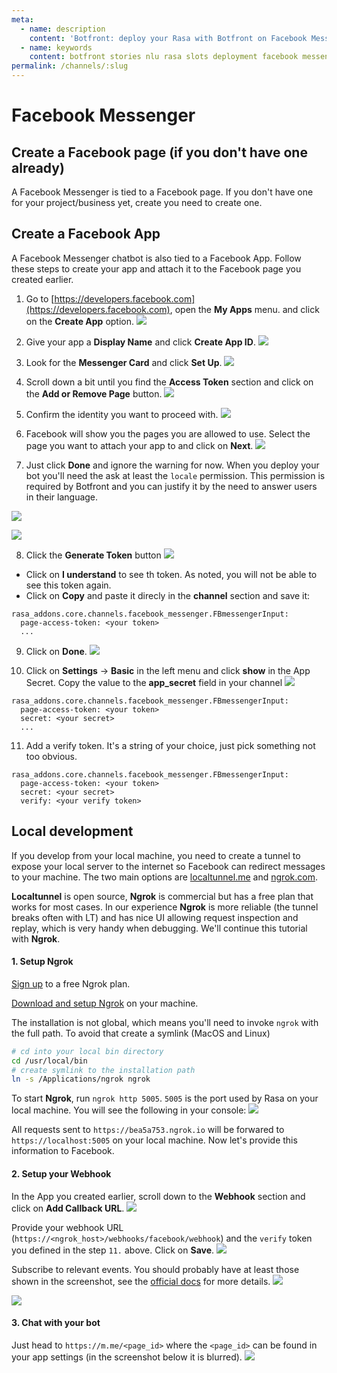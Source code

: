 ```yaml
---
meta:
  - name: description
    content: 'Botfront: deploy your Rasa with Botfront on Facebook Messenger'
  - name: keywords
    content: botfront stories nlu rasa slots deployment facebook messenger
permalink: /channels/:slug
---
```


# Facebook Messenger

## Create a Facebook page (if you don't have one already)
A Facebook Messenger is tied to a Facebook page. If you don't have one for your project/business yet, create you need to create one.

## Create a Facebook App

A Facebook Messenger chatbot is also tied to a Facebook App. Follow these steps to create your app and attach it to the Facebook page you created earlier.


1. Go to [https://developers.facebook.com](https://developers.facebook.com), open the **My Apps** menu. and click on the **Create App** option.
![](../../images/messenger_channel_step1.png)

2. Give your app a **Display Name** and click **Create App ID**.
![](../../images/messenger_channel_step2.png)

3. Look for the **Messenger Card** and click **Set Up**.
![](../../images/messenger_channel_step3.png)

4. Scroll down a bit until you find the **Access Token** section and click on the **Add or Remove Page** button.
![](../../images/messenger_channel_step4.png)

5. Confirm the identity you want to proceed with.
![](../../images/messenger_channel_step5.png)

6. Facebook will show you the pages you are allowed to use. Select the page you want to attach your app to and click on **Next**.
![](../../images/messenger_channel_step6.png)

7. Just click **Done** and ignore the warning for now. When you deploy your bot you'll need the ask at least the `locale` permission. This permission is required by Botfront and you can justify it by the need to answer users in their language.

![](../../images/messenger_channel_step7.png)

![](../../images/messenger_channel_step8.png)

8. Click the **Generate Token** button
![](../../images/messenger_channel_step9.png)

- Click on **I understand** to see th token. As noted, you will not be able to see this token again.
- Click on **Copy** and paste it direcly in the **channel** section and save it:

```yaml{2}
rasa_addons.core.channels.facebook_messenger.FBmessengerInput:
  page-access-token: <your token>
  ...
```

9. Click on **Done**.
![](../../images/messenger_channel_step10.png)

10. Click on **Settings** -> **Basic** in the left menu and click **show** in the App Secret. Copy the value to the **app_secret** field in your channel
![](../../images/messenger_channel_step11.png)

```yaml{3}
rasa_addons.core.channels.facebook_messenger.FBmessengerInput:
  page-access-token: <your token>
  secret: <your secret>
  ...
```

11. Add a verify token. It's a string of your choice, just pick something not too obvious.
```yaml{3}
rasa_addons.core.channels.facebook_messenger.FBmessengerInput:
  page-access-token: <your token>
  secret: <your secret>
  verify: <your verify token>
```

## Local development

If you develop from your local machine, you need to create a tunnel to expose your local server to the internet so Facebook can redirect messages to your machine. The two main options are [localtunnel.me](https://localtunnel.me) and [ngrok.com](https://ngrok.com).

**Localtunnel** is open source, **Ngrok** is commercial but has a free plan that works for most cases. In our experience **Ngrok** is more reliable (the tunnel breaks often with LT) and has nice UI allowing request inspection and replay, which is very handy when debugging. We'll continue this tutorial with **Ngrok**.

#### 1. Setup Ngrok

[Sign up](https://dashboard.ngrok.com/signup) to a free Ngrok plan.

[Download and setup Ngrok](https://ngrok.com/download) on your machine.

The installation is not global, which means you'll need to invoke `ngrok` with the full path. To avoid that create a symlink (MacOS and Linux)
```bash
# cd into your local bin directory
cd /usr/local/bin
# create symlink to the installation path
ln -s /Applications/ngrok ngrok
```

To start **Ngrok**, run `ngrok http 5005`. `5005` is the port used by Rasa on your local machine.
You will see the following in your console:
![](../../images/messenger_channel_step12.png)

All requests sent to `https://bea5a753.ngrok.io` will be forwared to `https://localhost:5005` on your local machine. Now let's provide this information to Facebook.

#### 2. Setup your Webhook

In the App you created earlier, scroll down to the **Webhook** section and click on **Add Callback URL**.
![](../../images/messenger_channel_step13.png)

Provide your webhook URL (`https://<ngrok_host>/webhooks/facebook/webhook`) and the `verify` token you defined in the step `11.` above. Click on **Save**.
![](../../images/messenger_channel_step14.png)

Subscribe to relevant events. You should probably have at least those shown in the screenshot, see the [official docs](https://developers.facebook.com/docs/messenger-platform/reference/webhook-events/) for more details.
![](../../images/messenger_channel_step15.png)

![](../../images/messenger_channel_step16.png)

#### 3. Chat with your bot

Just head to `https://m.me/<page_id>` where the `<page_id>` can be found in your app settings (in the screenshot below it is blurred).
![](../../images/messenger_channel_step17.png)
